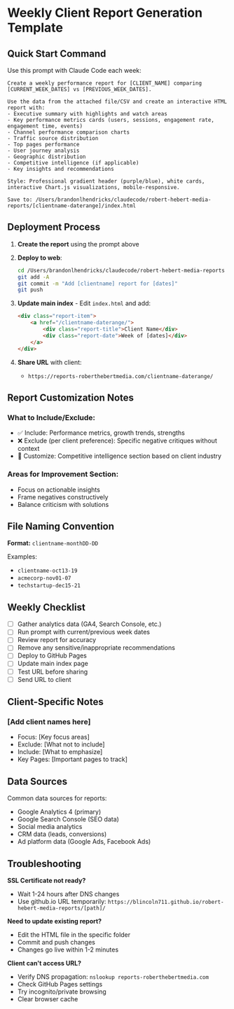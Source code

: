 # Weekly Client Report Generation Template

## Quick Start Command
Use this prompt with Claude Code each week:

```
Create a weekly performance report for [CLIENT_NAME] comparing [CURRENT_WEEK_DATES] vs [PREVIOUS_WEEK_DATES].

Use the data from the attached file/CSV and create an interactive HTML report with:
- Executive summary with highlights and watch areas
- Key performance metrics cards (users, sessions, engagement rate, engagement time, events)
- Channel performance comparison charts
- Traffic source distribution
- Top pages performance
- User journey analysis
- Geographic distribution
- Competitive intelligence (if applicable)
- Key insights and recommendations

Style: Professional gradient header (purple/blue), white cards, interactive Chart.js visualizations, mobile-responsive.

Save to: /Users/brandonlhendricks/claudecode/robert-hebert-media-reports/[clientname-daterange]/index.html
```

## Deployment Process

1. **Create the report** using the prompt above
2. **Deploy to web**:
   ```bash
   cd /Users/brandonlhendricks/claudecode/robert-hebert-media-reports
   git add -A
   git commit -m "Add [clientname] report for [dates]"
   git push
   ```

3. **Update main index** - Edit `index.html` and add:
   ```html
   <div class="report-item">
       <a href="/clientname-daterange/">
           <div class="report-title">Client Name</div>
           <div class="report-date">Week of [dates]</div>
       </a>
   </div>
   ```

4. **Share URL** with client:
   - `https://reports-roberthebertmedia.com/clientname-daterange/`

## Report Customization Notes

### What to Include/Exclude:
- ✅ Include: Performance metrics, growth trends, strengths
- ❌ Exclude (per client preference): Specific negative critiques without context
- 🔄 Customize: Competitive intelligence section based on client industry

### Areas for Improvement Section:
- Focus on actionable insights
- Frame negatives constructively
- Balance criticism with solutions

## File Naming Convention

**Format:** `clientname-monthDD-DD`

Examples:
- `clientname-oct13-19`
- `acmecorp-nov01-07`
- `techstartup-dec15-21`

## Weekly Checklist

- [ ] Gather analytics data (GA4, Search Console, etc.)
- [ ] Run prompt with current/previous week dates
- [ ] Review report for accuracy
- [ ] Remove any sensitive/inappropriate recommendations
- [ ] Deploy to GitHub Pages
- [ ] Update main index page
- [ ] Test URL before sharing
- [ ] Send URL to client

## Client-Specific Notes

### [Add client names here]
- Focus: [Key focus areas]
- Exclude: [What not to include]
- Include: [What to emphasize]
- Key Pages: [Important pages to track]

## Data Sources

Common data sources for reports:
- Google Analytics 4 (primary)
- Google Search Console (SEO data)
- Social media analytics
- CRM data (leads, conversions)
- Ad platform data (Google Ads, Facebook Ads)

## Troubleshooting

**SSL Certificate not ready?**
- Wait 1-24 hours after DNS changes
- Use github.io URL temporarily: `https://blincoln711.github.io/robert-hebert-media-reports/[path]/`

**Need to update existing report?**
- Edit the HTML file in the specific folder
- Commit and push changes
- Changes go live within 1-2 minutes

**Client can't access URL?**
- Verify DNS propagation: `nslookup reports-roberthebertmedia.com`
- Check GitHub Pages settings
- Try incognito/private browsing
- Clear browser cache
